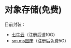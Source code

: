 # 对象存储(免费)
目前封装：
* [七牛云](https://developer.qiniu.com/)（注册后送10G）
* [sm.ms图床](https://doc.sm.ms/)（注册后免费5G）
